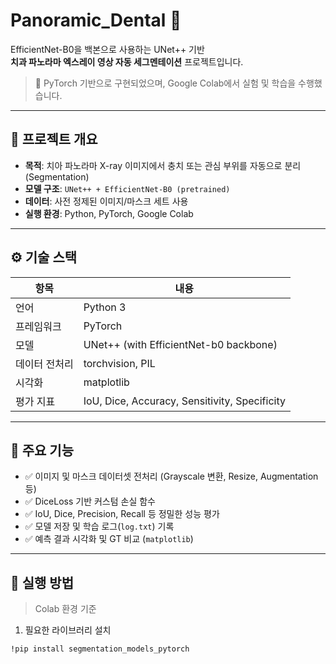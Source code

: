 # Panoramic_Dental 🦷
EfficientNet-B0을 백본으로 사용하는 UNet++ 기반  
**치과 파노라마 엑스레이 영상 자동 세그멘테이션** 프로젝트입니다.

> 📌 PyTorch 기반으로 구현되었으며, Google Colab에서 실험 및 학습을 수행했습니다.

---

## 📁 프로젝트 개요

- **목적**: 치아 파노라마 X-ray 이미지에서 충치 또는 관심 부위를 자동으로 분리(Segmentation)
- **모델 구조**: `UNet++ + EfficientNet-B0 (pretrained)`
- **데이터**: 사전 정제된 이미지/마스크 세트 사용
- **실행 환경**: Python, PyTorch, Google Colab

---

## ⚙️ 기술 스택

| 항목 | 내용 |
|------|------|
| 언어 | Python 3 |
| 프레임워크 | PyTorch |
| 모델 | UNet++ (with EfficientNet-b0 backbone) |
| 데이터 전처리 | torchvision, PIL |
| 시각화 | matplotlib |
| 평가 지표 | IoU, Dice, Accuracy, Sensitivity, Specificity |

---

## 🧪 주요 기능

- ✅ 이미지 및 마스크 데이터셋 전처리 (Grayscale 변환, Resize, Augmentation 등)
- ✅ DiceLoss 기반 커스텀 손실 함수
- ✅ IoU, Dice, Precision, Recall 등 정밀한 성능 평가
- ✅ 모델 저장 및 학습 로그(`log.txt`) 기록
- ✅ 예측 결과 시각화 및 GT 비교 (`matplotlib`)

---

## 🧰 실행 방법

> Colab 환경 기준

1. 필요한 라이브러리 설치  
```bash
!pip install segmentation_models_pytorch
